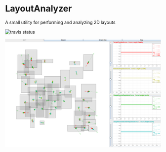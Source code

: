 # LayoutAnalyzer

A small utility for performing and analyzing 2D layouts

![travis status](https://travis-ci.org/pschader/LayoutAnalyzer.svg?branch=master)


![LayoutAnalyzerScreenshot01.png](/screenshots/LayoutAnalyzerScreenshot02.png)
